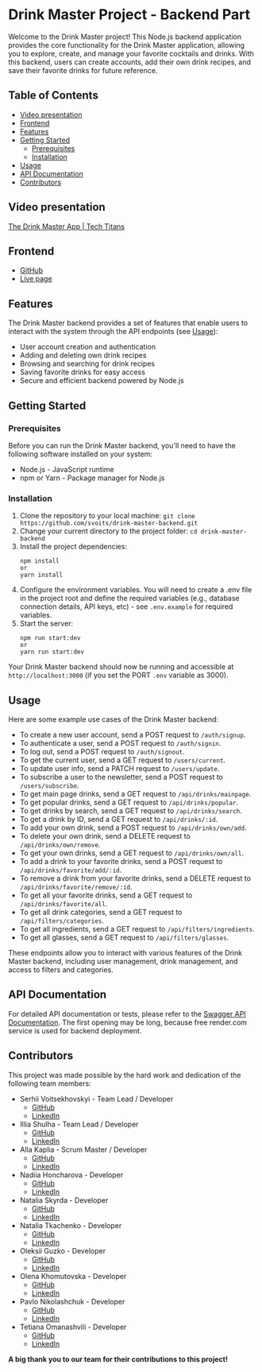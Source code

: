 # Drink Master Project - Backend Part

Welcome to the Drink Master project! This Node.js backend application provides the core functionality for the Drink Master application, allowing you to explore, create, and manage your favorite cocktails and drinks. With this backend, users can create accounts, add their own drink recipes, and save their favorite drinks for future reference.

## Table of Contents

- [Video presentation](#video-presentation)
- [Frontend](#frontend)
- [Features](#features)
- [Getting Started](#getting-started)
  - [Prerequisites](#prerequisites)
  - [Installation](#installation)
- [Usage](#usage)
- [API Documentation](#api-docs)
- [Contributors](#contributors)

## <a id="video-presentation">Video presentation</a>

[The Drink Master App | Tech Titans](https://youtu.be/cGbgcujXnaw)

## <a id="frontend">Frontend</a>

- [GitHub](https://github.com/svoits/drink-master-frontend)
- [Live page](https://svoits.github.io/drink-master-frontend/)

## <a id="features">Features</a>

The Drink Master backend provides a set of features that enable users to interact with the system through the API endpoints (see [Usage](#usage)):

- User account creation and authentication
- Adding and deleting own drink recipes
- Browsing and searching for drink recipes
- Saving favorite drinks for easy access
- Secure and efficient backend powered by Node.js

## <a id="getting-started">Getting Started</a>

### <a id="prerequisites">Prerequisites</a>

Before you can run the Drink Master backend, you'll need to have the following software installed on your system:

- Node.js - JavaScript runtime
- npm or Yarn - Package manager for Node.js

### <a id="installation">Installation</a>

1. Clone the repository to your local machine:
   `git clone https://github.com/svoits/drink-master-backend.git`
2. Change your current directory to the project folder:
   `cd drink-master-backend`
3. Install the project dependencies:
   ```
   npm install
   or
   yarn install
   ```
4. Configure the environment variables. You will need to create a .env file in the project root and define the required variables (e.g., database connection details, API keys, etc) - see `.env.example` for required variables.
5. Start the server:
   ```
   npm run start:dev
   or
   yarn run start:dev
   ```

Your Drink Master backend should now be running and accessible at `http://localhost:3000` (if you set the PORT `.env` variable as 3000).

## <a id="usage">Usage</a>

Here are some example use cases of the Drink Master backend:

- To create a new user account, send a POST request to `/auth/signup`.
- To authenticate a user, send a POST request to `/auth/signin`.
- To log out, send a POST request to `/auth/signout`.
- To get the current user, send a GET request to `/users/current`.
- To update user info, send a PATCH request to `/users/update`.
- To subscribe a user to the newsletter, send a POST request to `/users/subscribe`.
- To get main page drinks, send a GET request to `/api/drinks/mainpage`.
- To get popular drinks, send a GET request to `/api/drinks/popular`.
- To get drinks by search, send a GET request to `/api/drinks/search`.
- To get a drink by ID, send a GET request to `/api/drinks/:id`.
- To add your own drink, send a POST request to `/api/drinks/own/add`.
- To delete your own drink, send a DELETE request to `/api/drinks/own/remove`.
- To get your own drinks, send a GET request to `/api/drinks/own/all`.
- To add a drink to your favorite drinks, send a POST request to `/api/drinks/favorite/add/:id`.
- To remove a drink from your favorite drinks, send a DELETE request to `/api/drinks/favorite/remove/:id`.
- To get all your favorite drinks, send a GET request to `/api/drinks/favorite/all`.
- To get all drink categories, send a GET request to `/api/filters/categories`.
- To get all ingredients, send a GET request to `/api/filters/ingredients`.
- To get all glasses, send a GET request to `/api/filters/glasses`.

These endpoints allow you to interact with various features of the Drink Master backend, including user management, drink management, and access to filters and categories.

## <a id="api-docs">API Documentation</a>

For detailed API documentation or tests, please refer to the [Swagger API Documentation](https://drink-master-api.onrender.com/api-docs/).
The first opening may be long, because free render.com service is used for backend deployment.

## <a id="contributors">Contributors</a>

This project was made possible by the hard work and dedication of the following team members:

- Serhii Voitsekhovskyi - Team Lead / Developer
  - [GitHub](https://github.com/svoits)
  - [LinkedIn](https://www.linkedin.com/in/voitsekhovskyi/)
- Illia Shulha - Team Lead / Developer
  - [GitHub](https://github.com/cutestsun)
  - [LinkedIn](https://www.linkedin.com/in/illia-shulha-511155272/)
- Alla Kaplia - Scrum Master / Developer
  - [GitHub](https://github.com/AllaKaplia)
  - [LinkedIn](https://www.linkedin.com/in/alla-kaplia)
- Nadiia Honcharova - Developer
  - [GitHub](https://github.com/NGanch)
  - [LinkedIn](https://www.linkedin.com/in/nadiia-honcharova-b120ab22a/)
- Natalia Skyrda - Developer
  - [GitHub](https://github.com/talask)
  - [LinkedIn](https://www.linkedin.com/in/natalia-skyrda-aa8069171)
- Natalia Tkachenko - Developer
  - [GitHub](https://github.com/nataprofits)
  - [LinkedIn](https://www.linkedin.com/in/natalia-tkachenko/)
- Oleksii Guzko - Developer
  - [GitHub](https://github.com/A-lex-G)
  - [LinkedIn](https://www.linkedin.com/in/a-lex-g/)
- Olena Khomutovska - Developer
  - [GitHub](https://github.com/Helen-A-lex)
  - [LinkedIn](https://www.linkedin.com/in/olena-khomutovska-864023262/)
- Pavlo Nikolashchuk - Developer
  - [GitHub](https://github.com/nikolashchuk)
  - [LinkedIn](https://www.linkedin.com/in/pavlo-nikolashchuk/)
- Tetiana Omanashvili - Developer
  - [GitHub](https://github.com/tetianaom)
  - [LinkedIn](https://www.linkedin.com/in/omanashvili/)

**A big thank you to our team for their contributions to this project!**
